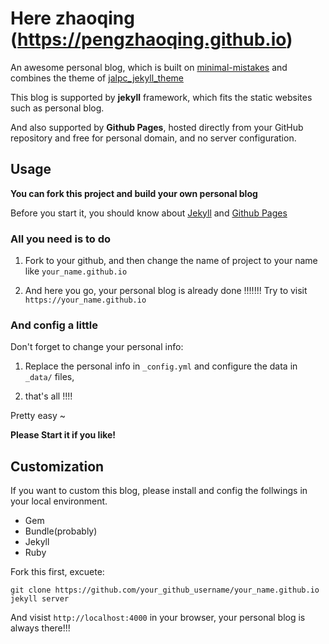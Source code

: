 # Here zhaoqing (https://pengzhaoqing.github.io)

An awesome personal blog, which is built on [minimal-mistakes](https://github.com/mmistakes/minimal-mistakes/) and combines the theme of [jalpc_jekyll_theme](https://github.com/Jack614/jalpc_jekyll_theme) 

This blog is supported by **jekyll** framework, which fits the static websites such as personal blog. 

And also supported by **Github Pages**, hosted directly from your GitHub repository and free for personal domain, and no server configuration.

## Usage 

**You can fork this project and build your own personal blog**

Before you start it, you should know about [Jekyll](https://jekyllrb.com/) and [Github Pages](https://pages.github.com/)

### All you need is to do 

1. Fork to your github, and then change the name of project to your name like `your_name.github.io`

2. And here you go, your personal blog is already done !!!!!!! Try to visit `https://your_name.github.io`

### And config a little

Don't forget to change your personal info:

1. Replace the personal info in  `_config.yml` and configure the data in `_data/` files, 

2. that's all !!!!

Pretty easy ~

**Please Start it if you like!**

## Customization 

If you want to custom this blog, please install and config the follwings in your local environment.

* Gem
* Bundle(probably)
* Jekyll
* Ruby

Fork this first, excuete: 

```
git clone https://github.com/your_github_username/your_name.github.io
jekyll server 
```
And visist `http://localhost:4000` in your browser, your personal blog is always there!!!
